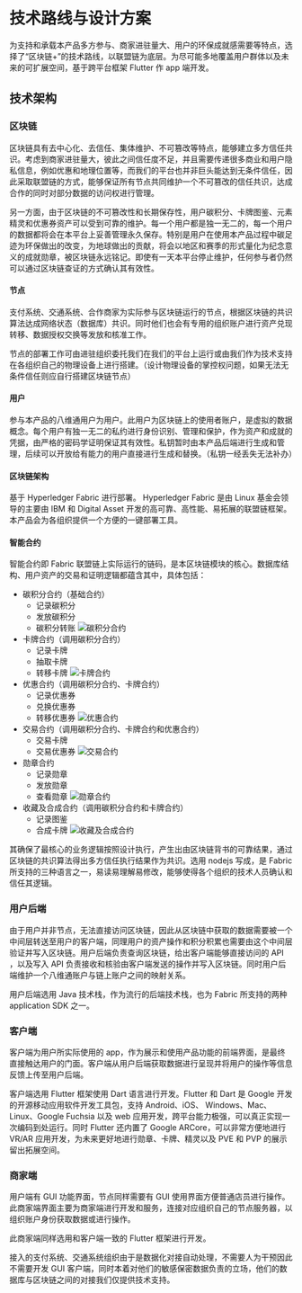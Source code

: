 # 技术路线与设计方案

为支持和承载本产品多方参与、商家进驻量大、用户的环保成就感需要等特点，选择了“区块链+”的技术路线，以联盟链为底层。为尽可能多地覆盖用户群体以及未来的可扩展空间，基于跨平台框架 Flutter 作 app 端开发。

## 技术架构

### 区块链

区块链具有去中心化、去信任、集体维护、不可篡改等特点，能够建立多方信任共识。考虑到商家进驻量大，彼此之间信任度不足，并且需要传递很多商业和用户隐私信息，例如优惠和地理位置等，而我们的平台也并非巨头能达到无条件信任，因此采取联盟链的方式，能够保证所有节点共同维护一个不可篡改的信任共识，达成合作的同时对部分数据的访问权进行管理。

另一方面，由于区块链的不可篡改性和长期保存性，用户碳积分、卡牌图鉴、元素精灵和优惠券资产可以受到可靠的维护。每一个用户都是独一无二的，每一个用户的数据都将会在本平台上妥善管理永久保存。特别是用户在使用本产品过程中碳足迹为环保做出的改变，为地球做出的贡献，将会以地区和赛季的形式量化为纪念意义的成就勋章，被区块链永远铭记。即使有一天本平台停止维护，任何参与者仍然可以通过区块链查证的方式确认其有效性。

#### 节点

支付系统、交通系统、合作商家为实际参与区块链运行的节点，根据区块链的共识算法达成网络状态（数据库）共识。同时他们也会有专用的组织账户进行资产兑现转移、数据授权交换等发放和核准工作。

节点的部署工作可由进驻组织委托我们在我们的平台上运行或由我们作为技术支持在各组织自己的物理设备上进行搭建。（设计物理设备的掌控权问题，如果无法无条件信任则应自行搭建区块链节点）

#### 用户

参与本产品的八维通用户为用户。此用户为区块链上的使用者账户，是虚拟的数据概念。每个用户有独一无二的私约进行身份识别、管理和保护，作为资产和成就的凭据，由严格的密码学证明保证其有效性。私钥暂时由本产品后端进行生成和管理，后续可以开放给有能力的用户直接进行生成和替换。（私钥一经丢失无法补办）

#### 区块链架构

基于 Hyperledger Fabric 进行部署。 Hyperledger Fabric 是由 Linux 基金会领导的主要由 IBM 和 Digital Asset 开发的高可靠、高性能、易拓展的联盟链框架。本产品会为各组织提供一个方便的一键部署工具。

#### 智能合约

智能合约即 Fabric 联盟链上实际运行的链码，是本区块链模块的核心。数据库结构、用户资产的交易和证明逻辑都蕴含其中，具体包括：

- 碳积分合约（基础合约）
    - 记录碳积分
    - 发放碳积分
    - 碳积分转账
    ![碳积分合约](/images/2020/05/碳积分合约.svg)
- 卡牌合约（调用碳积分合约）
    - 记录卡牌
    - 抽取卡牌
    - 转移卡牌
    ![卡牌合约](/images/2020/05/卡牌合约.svg)
- 优惠合约（调用碳积分合约、卡牌合约）
    - 记录优惠券
    - 兑换优惠券
    - 转移优惠券
    ![优惠合约](/images/2020/05/优惠合约.svg)
- 交易合约（调用碳积分合约、卡牌合约和优惠合约）
    - 交易卡牌
    - 交易优惠券
    ![交易合约](/images/2020/05/交易合约.svg)
- 勋章合约
    - 记录勋章
    - 发放勋章
    - 查看勋章
    ![勋章合约](/images/2020/05/勋章合约.svg)
- 收藏及合成合约（调用碳积分合约和卡牌合约）
    - 记录图鉴
    - 合成卡牌
    ![收藏及合成合约](/images/2020/05/收藏及合成合约.svg)

其确保了最核心的业务逻辑按照设计执行，产生出由区块链背书的可靠结果，通过区块链的共识算法得出多方信任执行结果作为共识。选用 nodejs 写成，是 Fabric 所支持的三种语言之一，易读易理解易修改，能够使得各个组织的技术人员确认和信任其逻辑。

### 用户后端

由于用户并非节点，无法直接访问区块链，因此从区块链中获取的数据需要被一个中间层转送至用户的客户端，同理用户的资产操作和积分积累也需要由这个中间层验证并写入区块链。用户后端负责查询区块链，给出客户端能够直接访问的 API ，以及写入 API 负责接收和核验由客户端发送的操作并写入区块链。同时用户后端维护一个八维通账户与链上账户之间的映射关系。

用户后端选用 Java 技术栈，作为流行的后端技术栈，也为 Fabric 所支持的两种 application SDK 之一。

### 客户端

客户端为用户所实际使用的 app，作为展示和使用产品功能的前端界面，是最终直接触达用户的门面。客户端从用户后端获取数据进行呈现并将用户的操作等信息反馈上传至用户后端。

客户端选用 Flutter 框架使用 Dart 语言进行开发。Flutter 和 Dart 是 Google 开发的开源移动应用软件开发工具包，支持 Android、iOS、 Windows、Mac、Linux、Google Fuchsia 以及 web 应用开发，跨平台能力极强，可以真正实现一次编码到处运行。同时 Flutter 还内置了 Google ARCore，可以非常方便地进行 VR/AR 应用开发，为未来更好地进行勋章、卡牌、精灵以及 PVE 和 PVP 的展示留出拓展空间。

### 商家端

用户端有 GUI 功能界面，节点同样需要有 GUI 使用界面方便普通店员进行操作。此商家端界面主要为商家端进行开发和服务，连接对应组织自己的节点服务器，以组织账户身份获取数据或进行操作。

此商家端同样选用和客户端一致的 Flutter 框架进行开发。

接入的支付系统、交通系统组织由于是数据化对接自动处理，不需要人为干预因此不需要开发 GUI 客户端，同时本着对他们的敏感保密数据负责的立场，他们的数据库与区块链之间的对接我们仅提供技术支持。
